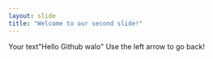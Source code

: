 ```yaml
---
layout: slide
title: "Welcome to our second slide!"
---
```

Your text"Hello Github walo"
Use the left arrow to go back!
